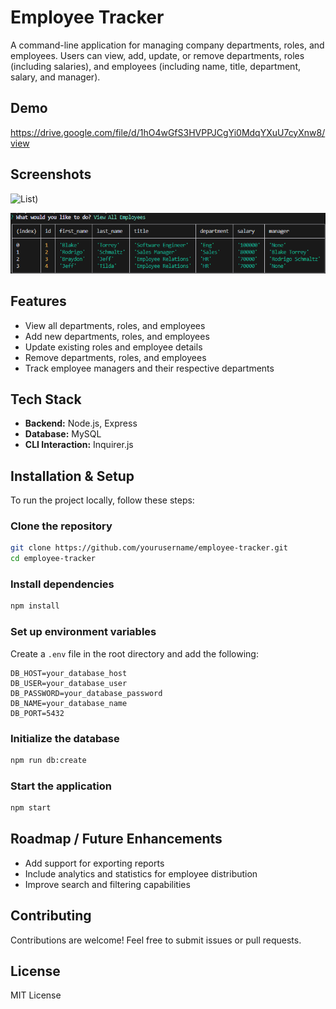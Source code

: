 # Employee Tracker 
A command-line application for managing company departments, roles, and employees. Users can view, add, update, or remove departments, roles (including salaries), and employees (including name, title, department, salary, and manager).

## Demo
https://drive.google.com/file/d/1hO4wGfS3HVPPJCgYi0MdqYXuU7cyXnw8/view

## Screenshots
![List]([/public/Screenshot%202025-02-05%20150114.jpg)) 

![Options](/public/Screenshot%202025-02-05%20150047.png)   


##  Features
-  View all departments, roles, and employees
-  Add new departments, roles, and employees
-  Update existing roles and employee details
-  Remove departments, roles, and employees
-  Track employee managers and their respective departments

## Tech Stack
- **Backend:** Node.js, Express
- **Database:** MySQL
- **CLI Interaction:** Inquirer.js

## Installation & Setup
To run the project locally, follow these steps:

### Clone the repository
```bash
git clone https://github.com/yourusername/employee-tracker.git
cd employee-tracker
```

### Install dependencies
```bash
npm install
```

### Set up environment variables
Create a `.env` file in the root directory and add the following:
```env
DB_HOST=your_database_host
DB_USER=your_database_user
DB_PASSWORD=your_database_password
DB_NAME=your_database_name
DB_PORT=5432
```

### Initialize the database
```bash
npm run db:create
```

### Start the application
```bash
npm start
```

## Roadmap / Future Enhancements
-  Add support for exporting reports
-  Include analytics and statistics for employee distribution
-  Improve search and filtering capabilities

## Contributing
Contributions are welcome! Feel free to submit issues or pull requests.

## License
MIT License
